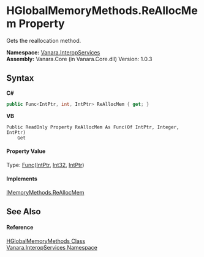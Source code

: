 # HGlobalMemoryMethods.ReAllocMem Property 
 

Gets the reallocation method.

**Namespace:**&nbsp;<a href="46913109-b3e0-3b59-6f7f-071f8aa90bf0">Vanara.InteropServices</a><br />**Assembly:**&nbsp;Vanara.Core (in Vanara.Core.dll) Version: 1.0.3

## Syntax

**C#**<br />
``` C#
public Func<IntPtr, int, IntPtr> ReAllocMem { get; }
```

**VB**<br />
``` VB
Public ReadOnly Property ReAllocMem As Func(Of IntPtr, Integer, IntPtr)
	Get
```


#### Property Value
Type: <a href="http://msdn2.microsoft.com/en-us/library/bb534647" target="_blank">Func</a>(<a href="http://msdn2.microsoft.com/en-us/library/5he14kz8" target="_blank">IntPtr</a>, <a href="http://msdn2.microsoft.com/en-us/library/td2s409d" target="_blank">Int32</a>, <a href="http://msdn2.microsoft.com/en-us/library/5he14kz8" target="_blank">IntPtr</a>)

#### Implements
<a href="a14f892f-659c-7526-36a9-c96f4710df4b">IMemoryMethods.ReAllocMem</a><br />

## See Also


#### Reference
<a href="a16cce77-7147-4b95-3f3b-f98a94f14aa8">HGlobalMemoryMethods Class</a><br /><a href="46913109-b3e0-3b59-6f7f-071f8aa90bf0">Vanara.InteropServices Namespace</a><br />